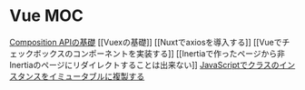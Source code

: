 # Vue MOC

[Composition APIの基礎](Composition%20APIの基礎.md)
[[Vuexの基礎]]
[[Nuxtでaxiosを導入する]]
[[Vueでチェックボックスのコンポーネントを実装する]]
[[Inertiaで作ったページから非Inertiaのページにリダイレクトすることは出来ない]]
[JavaScriptでクラスのインスタンスをイミュータブルに複製する](JavaScriptでクラスのインスタンスをイミュータブルに複製する.md)
